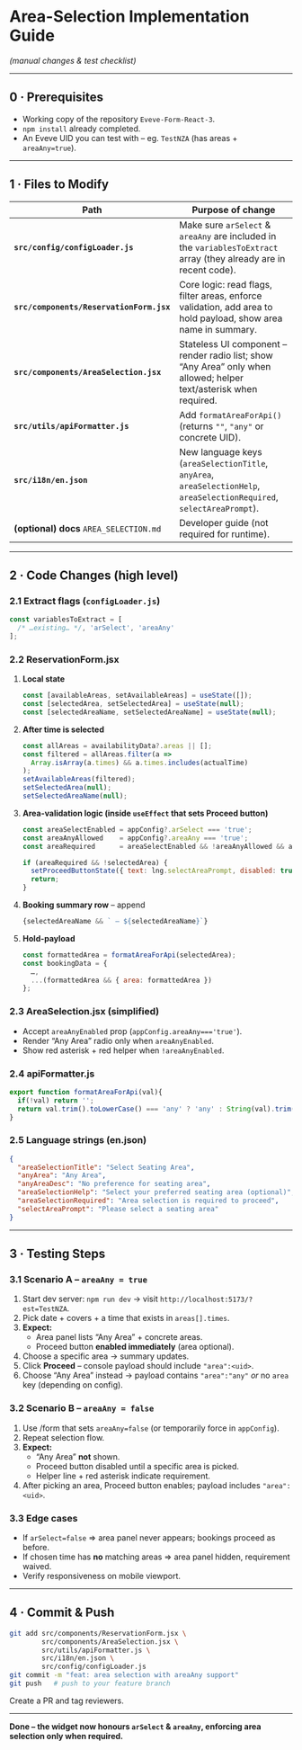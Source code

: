 # Area-Selection Implementation Guide  
*(manual changes & test checklist)*

---  

## 0 · Prerequisites  
* Working copy of the repository `Eveve-Form-React-3`.  
* `npm install` already completed.  
* An Eveve UID you can test with – eg. `TestNZA` (has areas + `areaAny=true`).  

---

## 1 · Files to Modify  

| Path | Purpose of change |
|------|------------------|
| **`src/config/configLoader.js`** | Make sure `arSelect` & `areaAny` are included in the `variablesToExtract` array (they already are in recent code). |
| **`src/components/ReservationForm.jsx`** | Core logic: read flags, filter areas, enforce validation, add area to hold payload, show area name in summary. |
| **`src/components/AreaSelection.jsx`** | Stateless UI component – render radio list; show “Any Area” only when allowed; helper text/asterisk when required. |
| **`src/utils/apiFormatter.js`** | Add `formatAreaForApi()` (returns `""`, `"any"` or concrete UID). |
| **`src/i18n/en.json`** | New language keys (`areaSelectionTitle`, `anyArea`, `areaSelectionHelp`, `areaSelectionRequired`, `selectAreaPrompt`). |
| **(optional) docs** `AREA_SELECTION.md` | Developer guide (not required for runtime). |

---

## 2 · Code Changes (high level)

### 2.1 Extract flags (`configLoader.js`)
```js
const variablesToExtract = [
  /* …existing… */, 'arSelect', 'areaAny'
];
```

### 2.2 ReservationForm.jsx  

1. **Local state**
   ```js
   const [availableAreas, setAvailableAreas] = useState([]);
   const [selectedArea, setSelectedArea] = useState(null);
   const [selectedAreaName, setSelectedAreaName] = useState(null);
   ```

2. **After time is selected**  
   ```js
   const allAreas = availabilityData?.areas || [];
   const filtered = allAreas.filter(a =>
     Array.isArray(a.times) && a.times.includes(actualTime)
   );
   setAvailableAreas(filtered);
   setSelectedArea(null);
   setSelectedAreaName(null);
   ```

3. **Area-validation logic (inside `useEffect` that sets Proceed button)**  
   ```js
   const areaSelectEnabled = appConfig?.arSelect === 'true';
   const areaAnyAllowed    = appConfig?.areaAny === 'true';
   const areaRequired      = areaSelectEnabled && !areaAnyAllowed && availableAreas.length > 0;

   if (areaRequired && !selectedArea) {
     setProceedButtonState({ text: lng.selectAreaPrompt, disabled: true });
     return;
   }
   ```

4. **Booking summary row** – append  
   ```jsx
   {selectedAreaName && ` – ${selectedAreaName}`}
   ```

5. **Hold-payload**  
   ```js
   const formattedArea = formatAreaForApi(selectedArea);
   const bookingData = {
     …,
     ...(formattedArea && { area: formattedArea })
   };
   ```

### 2.3 AreaSelection.jsx (simplified)
* Accept `areaAnyEnabled` prop (`appConfig.areaAny==='true'`).
* Render “Any Area” radio only when `areaAnyEnabled`.
* Show red asterisk + red helper when `!areaAnyEnabled`.

### 2.4 apiFormatter.js
```js
export function formatAreaForApi(val){
  if(!val) return '';
  return val.trim().toLowerCase() === 'any' ? 'any' : String(val).trim();
}
```

### 2.5 Language strings (en.json)
```json
{
  "areaSelectionTitle": "Select Seating Area",
  "anyArea": "Any Area",
  "anyAreaDesc": "No preference for seating area",
  "areaSelectionHelp": "Select your preferred seating area (optional)",
  "areaSelectionRequired": "Area selection is required to proceed",
  "selectAreaPrompt": "Please select a seating area"
}
```

---

## 3 · Testing Steps  

### 3.1 Scenario A – `areaAny = true`
1. Start dev server: `npm run dev` → visit `http://localhost:5173/?est=TestNZA`.  
2. Pick date + covers + a time that exists in `areas[].times`.  
3. **Expect:**  
   * Area panel lists “Any Area” + concrete areas.  
   * Proceed button **enabled immediately** (area optional).  
4. Choose a specific area → summary updates.  
5. Click **Proceed** – console payload should include `"area":<uid>`.  
6. Choose “Any Area” instead → payload contains `"area":"any"` *or* no `area` key (depending on config).

### 3.2 Scenario B – `areaAny = false`
1. Use /form that sets `areaAny=false` (or temporarily force in `appConfig`).  
2. Repeat selection flow.  
3. **Expect:**  
   * “Any Area” **not** shown.  
   * Proceed button disabled until a specific area is picked.  
   * Helper line + red asterisk indicate requirement.  
4. After picking an area, Proceed button enables; payload includes `"area":<uid>`.

### 3.3 Edge cases
* If `arSelect=false` ⇒ area panel never appears; bookings proceed as before.  
* If chosen time has **no** matching areas ⇒ area panel hidden, requirement waived.  
* Verify responsiveness on mobile viewport.

---

## 4 · Commit & Push

```bash
git add src/components/ReservationForm.jsx \
        src/components/AreaSelection.jsx \
        src/utils/apiFormatter.js \
        src/i18n/en.json \
        src/config/configLoader.js
git commit -m "feat: area selection with areaAny support"
git push   # push to your feature branch
```

Create a PR and tag reviewers.

---

**Done – the widget now honours `arSelect` & `areaAny`, enforcing area selection only when required.**
